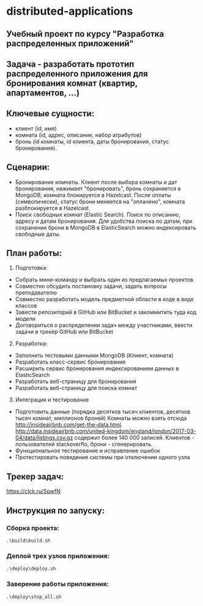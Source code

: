 # distributed-applications
## Учебный проект по курсу "Разработка распределенных приложений"

## Задача - разработать прототип распределенного приложения для бронирования комнат (квартир, апартаментов, ...)
## Ключевые сущности:
- клиент (id, имя)
- комната (id, адрес, описание, набор атрибутов)
- бронь (id комнаты, id клиента, даты бронирования, статус бронирования).
## Сценарии:
- Бронирование комнаты. Клиент после выбора комнаты и дат бронирования, нажимает "бронировать", бронь сохраняется в MongoDB, комната блокируется в Hazelcast. После оплаты (символически), статус брони меняется на "оплачено", комната разблокируется в Hazelcast.
- Поиск свободных комнат (Elastic Search). Поиск по описанию, адресу и датам бронирования. Для удобства поиска по датам, при сохранении брони в MongoDB в ElasticSearch можно индексировать свободные даты.
## План работы:
1. Подготовка:
- Собрать мини-команду и выбрать один из предлагаемых проектов
- Совместно обсудить постановку задачи, задать вопросы преподавателю
- Совместно разработать модель предметной области в коде в виде классов
- Завести репозиторий в GitHub или BitBucket и закоммитить туда код модели
- Договориться о распределении задач между участниками, ввести задачи в трекер GitHub или BitBucket
2. Разработка:
- Заполнить тестовыми данными MongoDB (Клиент, комната)
- Разработать класс-сервис бронирования
- Расширить сервис бронирования индексированием данных в ElasticSearch
- Разработать веб-страницу для бронирования
- Разработать веб-страницу для поиска комнат
3. Интеграция и тестирование
- Подготовить данные (порядка десятков тысяч клиентов, десятков тысяч комнат, миллионов броней) Комнаты можно взять отсюда http://insideairbnb.com/get-the-data.html.  http://data.insideairbnb.com/united-kingdom/england/london/2017-03-04/data/listings.csv.gz содержит более 140 000 записей. Клиентов - пользователей stackoverflo,  брони - сгенерировать.
- Функциональное тестирование и исправление ошибок
- Протестировать поведение системы при отключении одного узла
## Трекер задач:
https://clck.ru/SpwfN
## Инструкция по запуску:
### Сборка проекта:
`.\build\build.sh`
### Деплой трех узлов приложения:
`.\deploy\deploy.sh`
### Заверение работы приложения:
`.\deploy\stop_all.sh`
